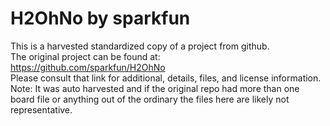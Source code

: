 
# H2OhNo by sparkfun  
This is a harvested standardized copy of a project from github.  
The original project can be found at:  
https://github.com/sparkfun/H2OhNo  
Please consult that link for additional, details, files, and license information.  
Note: It was auto harvested and if the original repo had more than one board file or anything out of the ordinary the files here are likely not representative.  
    